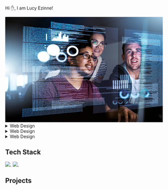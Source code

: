  Hi ✋, I am Lucy Ezinne!
 
 <img src="./tech 2.jpg" width="100%" height="30%">















<details> 
<summary>Web Design</summary>
<P>
  hhhhhhhh
</P>
</details>

<details> 
<summary>Web Design</summary>
<P>
  hhhhhhhh
</P>
</details>

<details> 
<summary>Web Design</summary>
<P>
  hhhhhhhh
</P>
</details>

## Tech Stack
![](httpps://img.shields.io/badge/web2.0-Html5-orange).
![](httpps://img.shields.io/badge/web2.0-CSS-red).

## Projects





